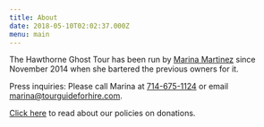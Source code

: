 ```yaml
---
title: About
date: 2018-05-10T02:02:37.000Z
menu: main
---
```


The Hawthorne Ghost Tour has been run by [Marina Martinez](http://marinaforhire.com/) since November 2014 when she bartered the previous owners for it. 

Press inquiries: Please call Marina at [714-675-1124](tel:7146751124) or email [marina@tourguideforhire.com](mailto:marina@tourguideforhire.com).

[Click here](/donations) to read about our policies on donations. 
